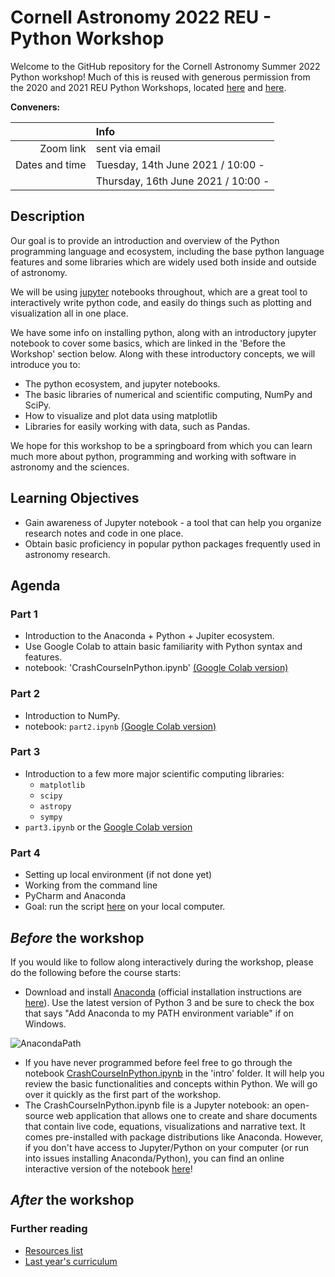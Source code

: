 # Cornell Astronomy 2022 REU - Python Workshop
Welcome to the GitHub repository for the Cornell Astronomy Summer 2022 Python
workshop! Much of this is reused with generous permission from the 2020 and 2021 REU
Python Workshops, located [here](https://github.com/CUAstro-REU-Python-Workshop/2020-workshop/) and [here](https://github.com/yubo56/2021-workshop).

**Conveners:** 

|    |Info|
|---:|:---|
|Zoom link|sent via email|
|      Dates and time   | Tuesday, 14th June 2021 / 10:00 - |
|           | Thursday, 16th June 2021 / 10:00 - |



## Description

Our goal is to provide an introduction and overview of the Python programming
language and ecosystem, including the base python language features and some
libraries which are widely used both inside and outside of astronomy.

We will be using [jupyter](https://jupyter.org/) notebooks throughout, which are
a great tool to interactively write python code, and easily do things such as
plotting and visualization all in one place.

We have some info on installing python, along with an introductory jupyter
notebook to cover some basics, which are linked in the 'Before the Workshop'
section below. Along with these introductory concepts, we will introduce you to:

- The python ecosystem, and jupyter notebooks.
- The basic libraries of numerical and scientific computing, NumPy and SciPy.
- How to visualize and plot data using matplotlib
- Libraries for easily working with data, such as Pandas.

We hope for this workshop to be a springboard from which you can learn much more
about python, programming and working with software in astronomy and the
sciences.

## Learning Objectives

- Gain awareness of Jupyter notebook - a tool that can help you organize
  research notes and code in one place.
- Obtain basic proficiency in popular python packages frequently used in
  astronomy research.

## Agenda



### Part 1

- Introduction to the Anaconda + Python + Jupiter ecosystem.
- Use Google Colab to attain basic familiarity with Python syntax and features.
- notebook: 'CrashCourseInPython.ipynb' [(Google Colab version)](https://githubtocolab.com/CUAstro-REU-Python-Workshop/2022-workshop/tree/main/part1/CrashCourseInPython.ipynb)

### Part 2


- Introduction to NumPy.
- notebook: `part2.ipynb` [(Google Colab version)](https://githubtocolab.com/CUAstro-REU-Python-Workshop/2022-workshop/tree/main/part2/part2.ipynb)

### Part 3

- Introduction to a few more major scientific computing libraries:
    - `matplotlib`
    - `scipy`
    - `astropy`
    - `sympy`
- `part3.ipynb` or the [Google Colab
  version](https://githubtocolab.com/CUAstro-REU-Python-Workshop/2022-workshop/tree/main/part3/part3.ipynb)

### Part 4

- Setting up local environment (if not done yet)
- Working from the command line
- PyCharm and Anaconda
- Goal: run the script [here](part4/part4_classExample.py) on your local computer.

## *Before* the workshop

If you would like to follow along interactively during the workshop, please do
the following before the course starts:

- Download and install [Anaconda](https://www.anaconda.com/download/) (official
  installation instructions are
  [here](https://docs.anaconda.com/anaconda/install/)). Use the latest version
  of Python 3 and be sure to check the box that says "Add Anaconda to my PATH
  environment variable" if on Windows.

![AnacondaPath](http://toolkit.geosci.xyz/_images/AnacondaPath.png)

- If you have never programmed before feel free to go through the notebook
  [CrashCourseInPython.ipynb](part1/CrashCourseInPython.ipynb) in the 'intro'
  folder. It will help you review the basic functionalities and concepts within
  Python. We will go over it quickly as the first part of the workshop.
- The CrashCourseInPython.ipynb file is a Jupyter notebook: an open-source web
  application that allows one to create and share documents that contain live
  code, equations, visualizations and narrative text. It comes pre-installed
  with package distributions like Anaconda. However, if you don't have access to
  Jupyter/Python on your computer (or run into issues installing
  Anaconda/Python), you can find an online interactive version of the notebook
  [here](https://colab.research.google.com/github/yubo56/2021-workshop/blob/master/2020_materials/intro/CrashCourseInPython.ipynb)!

## *After* the workshop


### Further reading
- [Resources list](additional_resources.md)
- [Last year's curriculum](https://github.com/yubo56/2021-workshop/tree/master/2020_materials)

